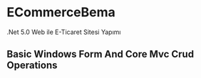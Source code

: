 # ECommerceBema
.Net 5.0 Web ile E-Ticaret Sitesi Yapımı

## Basic Windows Form And Core Mvc Crud Operations
